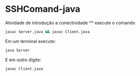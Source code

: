 # SSHComand-java
Atividade de introdução a conectividade
** execute o comando 
``` bash
javac Server.java && javac Client.java

```
Em um terminal execute: 

``` bash
java Server
```
E em outro digite:
``` bash
javac Client.java
```
